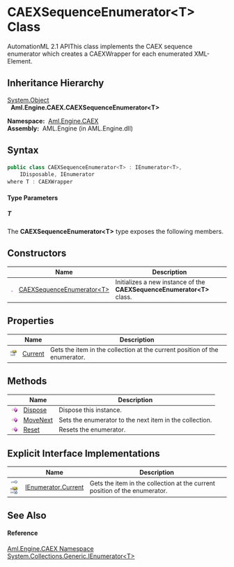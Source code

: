 CAEXSequenceEnumerator&lt;T> Class
==================================
AutomationML 2.1 APIThis class implements the CAEX sequence enumerator which creates a CAEXWrapper for each enumerated XML-Element.


Inheritance Hierarchy
---------------------
[System.Object][1]  
  **Aml.Engine.CAEX.CAEXSequenceEnumerator&lt;T>**  

  **Namespace:**  [Aml.Engine.CAEX][2]  
  **Assembly:**  AML.Engine (in AML.Engine.dll)

Syntax
------

```csharp
public class CAEXSequenceEnumerator<T> : IEnumerator<T>, 
	IDisposable, IEnumerator
where T : CAEXWrapper

```

#### Type Parameters

##### *T*


The **CAEXSequenceEnumerator&lt;T>** type exposes the following members.


Constructors
------------

                 | Name                              | Description                                                               
---------------- | --------------------------------- | ------------------------------------------------------------------------- 
![Public method] | [CAEXSequenceEnumerator&lt;T>][3] | Initializes a new instance of the **CAEXSequenceEnumerator&lt;T>** class. 


Properties
----------

                   | Name         | Description                                                                
------------------ | ------------ | -------------------------------------------------------------------------- 
![Public property] | [Current][4] | Gets the item in the collection at the current position of the enumerator. 


Methods
-------

                 | Name          | Description                                             
---------------- | ------------- | ------------------------------------------------------- 
![Public method] | [Dispose][5]  | Dispose this instance.                                  
![Public method] | [MoveNext][6] | Sets the enumerator to the next item in the collection. 
![Public method] | [Reset][7]    | Resets the enumerator.                                  


Explicit Interface Implementations
----------------------------------

                                                        | Name                     | Description                                                                
------------------------------------------------------- | ------------------------ | -------------------------------------------------------------------------- 
![Explicit interface implementation]![Private property] | [IEnumerator.Current][8] | Gets the item in the collection at the current position of the enumerator. 


See Also
--------

#### Reference
[Aml.Engine.CAEX Namespace][2]  
[System.Collections.Generic.IEnumerator&lt;T>][9]  

[1]: https://docs.microsoft.com/dotnet/api/system.object
[2]: ../README.md
[3]: _ctor.md
[4]: Current.md
[5]: Dispose.md
[6]: MoveNext.md
[7]: Reset.md
[8]: System_Collections_IEnumerator_Current.md
[9]: https://docs.microsoft.com/dotnet/api/system.collections.generic.ienumerator-1
[10]: https://www.automationml.org
[11]: ../../icons/logoShade.png
[Public method]: ../../icons/pubmethod.gif "Public method"
[Public property]: ../../icons/pubproperty.gif "Public property"
[Explicit interface implementation]: ../../icons/pubinterface.gif "Explicit interface implementation"
[Private property]: ../../icons/privproperty.gif "Private property"